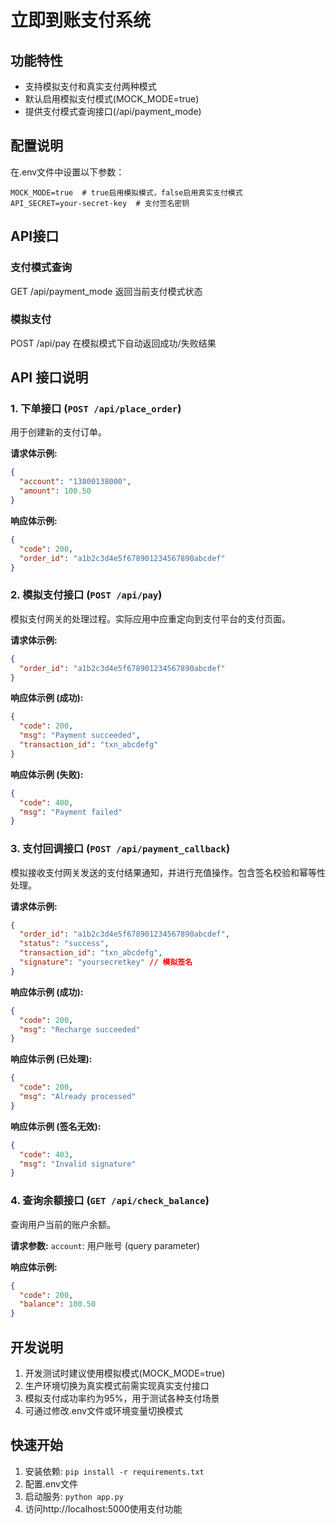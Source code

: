 # 立即到账支付系统

## 功能特性

- 支持模拟支付和真实支付两种模式
- 默认启用模拟支付模式(MOCK_MODE=true)
- 提供支付模式查询接口(/api/payment_mode)

## 配置说明

在.env文件中设置以下参数：
```
MOCK_MODE=true  # true启用模拟模式，false启用真实支付模式
API_SECRET=your-secret-key  # 支付签名密钥
```

## API接口

### 支付模式查询
GET /api/payment_mode
返回当前支付模式状态

### 模拟支付
POST /api/pay
在模拟模式下自动返回成功/失败结果

## API 接口说明

### 1. 下单接口 (`POST /api/place_order`)

用于创建新的支付订单。

 **请求体示例:**
```json
{
  "account": "13800138000",
  "amount": 100.50
}
```
 **响应体示例:**
```json
{
  "code": 200,
  "order_id": "a1b2c3d4e5f678901234567890abcdef"
}
```

### 2. 模拟支付接口 (`POST /api/pay`)

模拟支付网关的处理过程。实际应用中应重定向到支付平台的支付页面。

 **请求体示例:**
```json
{
  "order_id": "a1b2c3d4e5f678901234567890abcdef"
}
```
 **响应体示例 (成功):**
```json
{
  "code": 200,
  "msg": "Payment succeeded",
  "transaction_id": "txn_abcdefg"
}
```
 **响应体示例 (失败):**
```json
{
  "code": 400,
  "msg": "Payment failed"
}
```

### 3. 支付回调接口 (`POST /api/payment_callback`)

模拟接收支付网关发送的支付结果通知，并进行充值操作。包含签名校验和幂等性处理。

 **请求体示例:**
```json
{
  "order_id": "a1b2c3d4e5f678901234567890abcdef",
  "status": "success",
  "transaction_id": "txn_abcdefg",
  "signature": "yoursecretkey" // 模拟签名
}
```
 **响应体示例 (成功):**
```json
{
  "code": 200,
  "msg": "Recharge succeeded"
}
```
 **响应体示例 (已处理):**
```json
{
  "code": 200,
  "msg": "Already processed"
}
```
 **响应体示例 (签名无效):**
```json
{
  "code": 403,
  "msg": "Invalid signature"
}
```

### 4. 查询余额接口 (`GET /api/check_balance`)

查询用户当前的账户余额。

 **请求参数:**
   `account`: 用户账号 (query parameter)

 **响应体示例:**
```json
{
  "code": 200,
  "balance": 100.50
}
```

## 开发说明

1. 开发测试时建议使用模拟模式(MOCK_MODE=true)
2. 生产环境切换为真实模式前需实现真实支付接口
3. 模拟支付成功率约为95%，用于测试各种支付场景
4. 可通过修改.env文件或环境变量切换模式

## 快速开始

1. 安装依赖: `pip install -r requirements.txt`
2. 配置.env文件
3. 启动服务: `python app.py`
4. 访问http://localhost:5000使用支付功能